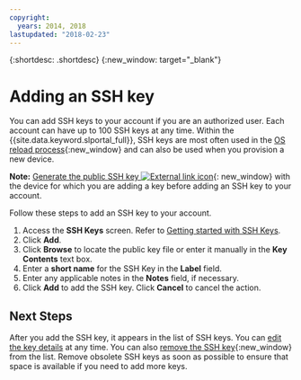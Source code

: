 ```yaml
---
copyright:
  years: 2014, 2018
lastupdated: "2018-02-23"
---
```


{:shortdesc: .shortdesc}
{:new_window: target="_blank"}

# Adding an SSH key

You can add SSH keys to your account if you are an authorized user. Each account can have up to 100 SSH keys at any time. Within the {{site.data.keyword.slportal_full}}, SSH keys are most often used in the [OS reload process](/docs/infrastructure/software/vsi_reload_os.html){:new_window} and can also be used when you provision a new device.

**Note:** [Generate the public SSH key ![External link icon](../../icons/launch-glyph.svg "External link icon")](https://help.github.com/articles/generating-ssh-keys){: new_window} with the device for which you are adding a key before adding an SSH key to your account.

Follow these steps to add an SSH key to your account.
1. Access the **SSH Keys** screen. Refer to [Getting started with SSH Keys](/docs/infrastructure/software/index.html).
2. Click **Add**.
3. Click **Browse** to locate the public key file or enter it manually in the **Key Contents** text box.
4. Enter a **short name** for the SSH Key in the **Label** field.
5. Enter any applicable notes in the **Notes** field, if necessary.
6. Click **Add** to add the SSH key. Click **Cancel** to cancel the action.

## Next Steps

After you add the SSH key, it appears in the list of SSH keys.
You can [edit the key details](/docs/infrastructure/software/edit-details-ssh-key.html) at any time. You can also [remove the SSH key](/docs/infrastructure/software/remove-ssh-key.html){:new_window} from the list. Remove obsolete SSH keys as soon as possible to ensure that space is available if you need to add more keys.
